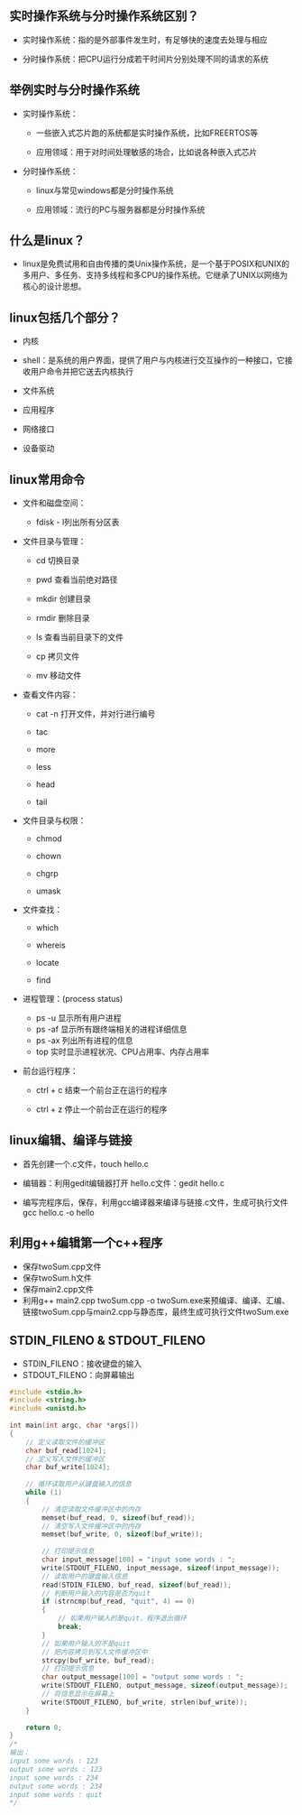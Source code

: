 ## 实时操作系统与分时操作系统区别？

-   实时操作系统：指的是外部事件发生时，有足够快的速度去处理与相应

-   分时操作系统：把CPU运行分成若干时间片分别处理不同的请求的系统

## 举例实时与分时操作系统

-   实时操作系统：

    -   一些嵌入式芯片跑的系统都是实时操作系统，比如FREERTOS等

    -   应用领域：用于对时间处理敏感的场合，比如说各种嵌入式芯片

-   分时操作系统：

    -   linux与常见windows都是分时操作系统

    -   应用领域：流行的PC与服务器都是分时操作系统

## 什么是linux？

-   linux是免费试用和自由传播的类Unix操作系统，是一个基于POSIX和UNIX的多用户、多任务、支持多线程和多CPU的操作系统。它继承了UNIX以网络为核心的设计思想。

## linux包括几个部分？

-   内核

-   shell：是系统的用户界面，提供了用户与内核进行交互操作的一种接口，它接收用户命令并把它送去内核执行

-   文件系统

-   应用程序

-   网络接口

-   设备驱动

## linux常用命令

-   文件和磁盘空间：
    -   fdisk - l列出所有分区表

-   文件目录与管理：

    -   cd 切换目录

    -   pwd 查看当前绝对路径

    -   mkdir 创建目录

    -   rmdir 删除目录

    -   ls 查看当前目录下的文件

    -   cp 拷贝文件

    -   mv 移动文件

-   查看文件内容：

    -   cat -n 打开文件，并对行进行编号

    -   tac

    -   more

    -   less

    -   head

    -   tail

-   文件目录与权限：

    -   chmod

    -   chown

    -   chgrp

    -   umask

-   文件查找：

    -   which

    -   whereis

    -   locate

    -   find

-   进程管理：(process status)

    -   ps -u 显示所有用户进程
    -   ps -af 显示所有跟终端相关的进程详细信息
    -   ps -ax 列出所有进程的信息
    -   top 实时显示进程状况、CPU占用率、内存占用率
    
-   前台运行程序：

    -   ctrl + c 结束一个前台正在运行的程序

    -   ctrl + z 停止一个前台正在运行的程序

## linux编辑、编译与链接

-   首先创建一个.c文件，touch hello.c

-   编辑器：利用gedit编辑器打开 hello.c文件：gedit hello.c

-   编写完程序后，保存，利用gcc编译器来编译与链接.c文件，生成可执行文件gcc hello.c -o hello

## 利用g++编辑第一个c++程序

-   保存twoSum.cpp文件
-   保存twoSum.h文件
-   保存main2.cpp文件
-   利用g++ main2.cpp twoSum.cpp -o twoSum.exe来预编译、编译、汇编、链接twoSum.cpp与main2.cpp与静态库，最终生成可执行文件twoSum.exe

## STDIN_FILENO & STDOUT_FILENO

-   STDIN_FILENO：接收键盘的输入
-   STDOUT_FILENO：向屏幕输出

```c++
#include <stdio.h>
#include <string.h>
#include <unistd.h>
 
int main(int argc, char *args[])
{
	// 定义读取文件的缓冲区
	char buf_read[1024];
	// 定义写入文件的缓冲区
	char buf_write[1024];
	
	// 循环读取用户从键盘输入的信息
	while (1)
	{
		// 清空读取文件缓冲区中的内存
		memset(buf_read, 0, sizeof(buf_read));
		// 清空写入文件缓冲区中的内存
		memset(buf_write, 0, sizeof(buf_write));
		
		// 打印提示信息
		char input_message[100] = "input some words : ";
		write(STDOUT_FILENO, input_message, sizeof(input_message));
		// 读取用户的键盘输入信息
		read(STDIN_FILENO, buf_read, sizeof(buf_read));
		// 判断用户输入的内容是否为quit
		if (strncmp(buf_read, "quit", 4) == 0)
		{
			// 如果用户输入的是quit，程序退出循环
			break;
		}
		// 如果用户输入的不是quit
		// 把内容拷贝到写入文件缓冲区中
		strcpy(buf_write, buf_read);
		// 打印提示信息
		char output_message[100] = "output some words : ";
		write(STDOUT_FILENO, output_message, sizeof(output_message));
		// 将信息显示在屏幕上
		write(STDOUT_FILENO, buf_write, strlen(buf_write));
	}	
	
	return 0;
}
/*
输出：
input some words : 123
output some words : 123
input some words : 234
output some words : 234
input some words : quit
*/
```

